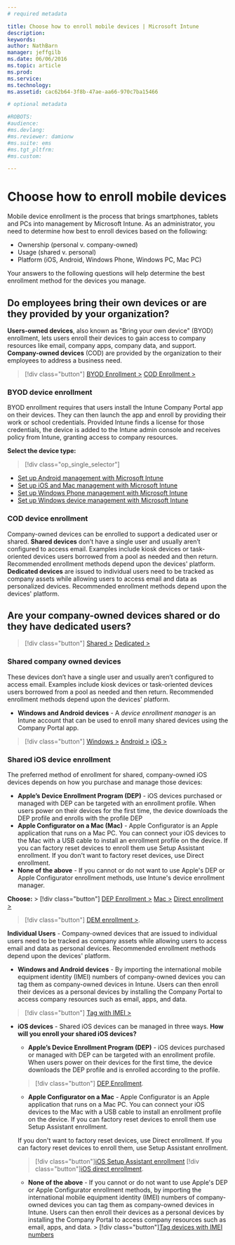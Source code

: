 ```yaml
---
# required metadata

title: Choose how to enroll mobile devices | Microsoft Intune
description:
keywords:
author: NathBarn
manager: jeffgilb
ms.date: 06/06/2016
ms.topic: article
ms.prod:
ms.service:
ms.technology:
ms.assetid: cac62b64-3f8b-47ae-aa66-970c7ba15466

# optional metadata

#ROBOTS:
#audience:
#ms.devlang:
#ms.reviewer: damionw
#ms.suite: ems
#ms.tgt_pltfrm:
#ms.custom:

---
```


# Choose how to enroll mobile devices

Mobile device enrollment is the process that brings smartphones, tablets and PCs into management by Microsoft Intune. As an administrator, you need to determine how best to enroll devices based on the following:

 - 	Ownership (personal v. company-owned)
 -	Usage (shared v. personal)
 - 	Platform (iOS, Android, Windows Phone, Windows PC, Mac PC)

Your answers to the following questions will help determine the best enrollment method for the devices you manage.

## **Do employees bring their own devices or are they provided by your organization?**

  **Users-owned devices**, also known as "Bring your own device" (BYOD) enrollment, lets users enroll their devices to gain access to company resources like email, company apps, company data, and support. **Company-owned devices** (COD) are provided by the organization to their employees to address a business need.
  > [!div class="button"]
  [BYOD Enrollment >](#byod-device-enrollment)   [COD Enrollment >](#cod-device-enrollment)

### BYOD device enrollment

BYOD enrollment requires that users install the Intune Company Portal app on their devices. They can then launch the app and enroll by providing their work or school credentials. Provided Intune finds a license for those credentials, the device is added to the Intune admin console and receives policy from Intune, granting access to company resources.

**Select the device type:**

> [!div class="op_single_selector"]
- [Set up Android management with Microsoft Intune](..deploy-use/set-up-android-management-with-microsoft-intune)
- [Set up iOS and Mac management with Microsoft Intune](..deploy-use/set-up-ios-and-mac-management-with-microsoft-intune)
- [Set up Windows Phone management with Microsoft Intune](..deploy-use/set-up-windows-phone-management-with-microsoft-intune)
- [Set up Windows device management with Microsoft Intune](..deploy-use/set-up-windows-device-management-with-microsoft-intune)


### COD device enrollment

Company-owned devices can be enrolled to support a dedicated user or shared.  **Shared devices** don’t have a single user and usually aren’t configured to access email. Examples include kiosk devices or task-oriented devices users borrowed from a pool as needed and then return. Recommended enrollment methods depend upon the devices' platform. **Dedicated devices** are issued to individual users need to be tracked as company assets while allowing users to access email and data as personalized devices. Recommended enrollment methods depend upon the devices' platform.

## **Are your company-owned devices shared or do they have dedicated users?**

> [!div class="button"]
[Shared >](#Shared-company-owned-devices)   [Dedicated >](..deploy-use/get-ready-to-enroll-devices-in-microsoft-intune)


### Shared company owned devices

These devices don’t have a single user and usually aren’t configured to access email. Examples include kiosk devices or task-oriented devices users borrowed from a pool as needed and then return. Recommended enrollment methods depend upon the devices' platform.

  - **Windows and Android devices** - A *device enrollment manager* is an Intune account that can be used to enroll many shared devices using the Company Portal app.
  > [!div class="button"]
  [Windows >](../deploy-use/enroll-corporate-owned-devices-with-the-device-enrollment-manager-in-microsoft-intune) [Android >](../deploy-use/enroll-corporate-owned-devices-with-the-device-enrollment-manager-in-microsoft-intune) [iOS >](#shared-ios-device-enrollment)

### Shared iOS device enrollment

The preferred method of enrollment for shared, company-owned iOS devices depends on how you purchase and manage those devices:

  - **Apple’s Device Enrollment Program (DEP)** - iOS devices purchased or managed with DEP can be targeted with an enrollment profile. When users power on their devices for the first time, the device downloads the DEP profile and enrolls with the profile DEP
  - **Apple Configurator on a Mac (Mac)** - Apple Configurator is an Apple application that runs on a Mac PC. You can connect your iOS devices to the Mac with a USB cable to install an enrollment profile on the device. If you can factory reset devices to enroll them use Setup Assistant enrollment. If you don't want to factory reset devices, use Direct enrollment.
  - **None of the above** - If you cannot or do not want to use Apple's DEP or Apple Configurator enrollment methods, use Intune's device enrollment manager.

  **Choose:**
    > [!div class="button"]
     [DEP Enrollment >](../deploy-use/ios-device-enrollment-program-in-microsoft-intune) [Mac >](../deploy-use/ios-setup-assistant-enrollment-in-microsoft-intune) [Direct enrollment >](../deploy-use/ios-direct-enrollment-in-microsoft-intune)  

  > [!div class="button"]
    [DEM enrollment >](../deploy-use/enroll-corporate-owned-devices-with-the-device-enrollment-manager-in-microsoft-intune).

**Individual Users** - Company-owned devices that are issued to individual users need to be tracked as company assets while allowing users to access email and data as personal devices. Recommended enrollment methods depend upon the devices' platform.

  - **Windows and Android devices** - By importing the international mobile equipment identity (IMEI) numbers of company-owned devices you can tag them as company-owned devices in Intune. Users can then enroll their devices as a personal devices by installing the Company Portal to access company resources such as email, apps, and data.
  > [!div class="button"]
  [Tag with IMEI >](../deploy-use/specify-corporate-owned-devices-with-international-mobile-equipment-identity-imei-numbers)

  - **iOS devices** - Shared iOS devices can be managed in three ways.  **How will you enroll your shared iOS devices?**

    - **Apple’s Device Enrollment Program (DEP)** - iOS devices purchased or managed with DEP can be targeted with an enrollment profile. When users power on their devices for the first time, the device downloads the DEP profile and is enrolled according to the profile.
    > [!div class="button"]
    [DEP Enrollment](../deploy-use/ios-device-enrollment-program-in-microsoft-intune).

    - **Apple Configurator on a Mac** - Apple Configurator is an Apple application that runs on a Mac PC. You can connect your iOS devices to the Mac with a USB cable to install an enrollment profile on the device. If you can factory reset devices to enroll them use Setup Assistant enrollment.

    If you don't want to factory reset devices, use Direct enrollment.
    If you can factory reset devices to enroll them, use Setup Assistant enrollment.
    > [!div class="button"][iOS Setup Assistant enrollment](../deploy-use/ios-setup-assistant-enrollment-in-microsoft-intune)
    > [!div class="button"][iOS direct enrollment](../deploy-use/ios-direct-enrollment-in-microsoft-intune).

    - **None of the above** - If you cannot or do not want to use Apple's DEP or Apple Configurator enrollment methods, by importing the international mobile equipment identity (IMEI) numbers of company-owned devices you can tag them as company-owned devices in Intune. Users can then enroll their devices as a personal devices by installing the Company Portal to access company resources such as email, apps, and data. > [!div class="button"][Tag devices with IMEI numbers](../deploy-use/specify-corporate-owned-devices-with-international-mobile-equipment-identity-imei-numbers)
